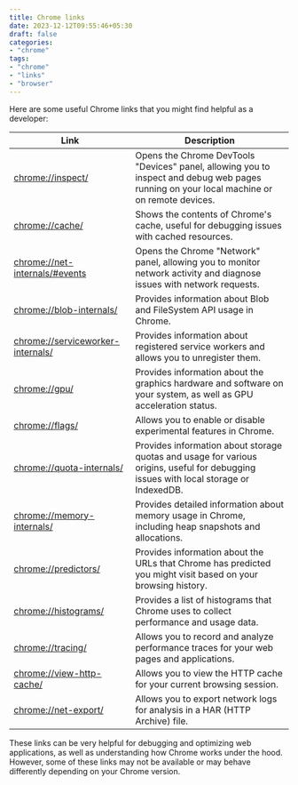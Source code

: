 ```yaml
---
title: Chrome links
date: 2023-12-12T09:55:46+05:30
draft: false
categories:
- "chrome"
tags:
- "chrome"
- "links"
- "browser"
---
```


Here are some useful Chrome links that you might find helpful as a developer:

| Link | Description |
|------|-------------|
| [chrome://inspect/](chrome://inspect/) | Opens the Chrome DevTools "Devices" panel, allowing you to inspect and debug web pages running on your local machine or on remote devices. |
| [chrome://cache/](chrome://cache/) | Shows the contents of Chrome's cache, useful for debugging issues with cached resources. |
| [chrome://net-internals/#events](chrome://net-internals/#events) | Opens the Chrome "Network" panel, allowing you to monitor network activity and diagnose issues with network requests. |
| [chrome://blob-internals/](chrome://blob-internals/) | Provides information about Blob and FileSystem API usage in Chrome. |
| [chrome://serviceworker-internals/](chrome://serviceworker-internals/) | Provides information about registered service workers and allows you to unregister them. |
| [chrome://gpu/](chrome://gpu/) | Provides information about the graphics hardware and software on your system, as well as GPU acceleration status. |
| [chrome://flags/](chrome://flags/) | Allows you to enable or disable experimental features in Chrome. |
| [chrome://quota-internals/](chrome://quota-internals/) | Provides information about storage quotas and usage for various origins, useful for debugging issues with local storage or IndexedDB. |
| [chrome://memory-internals/](chrome://memory-internals/) | Provides detailed information about memory usage in Chrome, including heap snapshots and allocations. |
| [chrome://predictors/](chrome://predictors/) | Provides information about the URLs that Chrome has predicted you might visit based on your browsing history. |
| [chrome://histograms/](chrome://histograms/) | Provides a list of histograms that Chrome uses to collect performance and usage data. |
| [chrome://tracing/](chrome://tracing/) | Allows you to record and analyze performance traces for your web pages and applications. |
| [chrome://view-http-cache/](chrome://view-http-cache/) | Allows you to view the HTTP cache for your current browsing session. |
| [chrome://net-export/](chrome://net-export/) | Allows you to export network logs for analysis in a HAR (HTTP Archive) file. |

These links can be very helpful for debugging and optimizing web applications, as well as understanding how Chrome works under the hood. However, some of these links may not be available or may behave differently depending on your Chrome version.